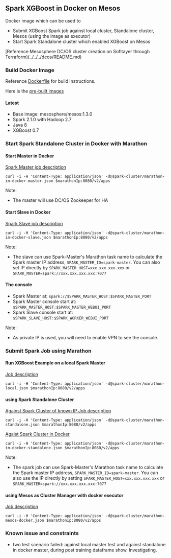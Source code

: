 ## Spark XGBoost in Docker on Mesos

Docker image which can be used to

* Submit XGBoost Spark job against local cluster, Standalone cluster, Mesos (using the image as executor)
* Start Spark Standalone cluster which enabled XGBoost on Mesos

[Reference Mesosphere DC/OS cluster creation on Sofltayer through Terraform)(../../../dcos/README.md)

### Build Docker Image

Reference [Dockerfile](Dockerfile) for build instructions.

Here is the [pre-built images](https://hub.docker.com/r/yanglei99/spark_xgboost_mesosphere/tags/)

#### Latest

* Base image: mesosphere/mesos:1.3.0
* Spark 2.1.0 with Hadoop 2.7
* Java 8
* XGBoost 0.7


### Start Spark Standalone Cluster in Docker with Marathon

#### Start Master in Docker

[Spark Master job description](spark-cluster/marathon-in-docker-master.json)

	curl -i -H 'Content-Type: application/json' -d@spark-cluster/marathon-in-docker-master.json $marathonIp:8080/v2/apps

Note:

* The master will use DC/OS Zookeeper for HA

#### Start Slave in Docker

[Spark Slave job description](spark-cluster/marathon-in-docker-slave.json)

	curl -i -H 'Content-Type: application/json' -d@spark-cluster/marathon-in-docker-slave.json $marathonIp:8080/v2/apps

Note:

* The slave can use Spark-Master's Marathon task name to calculate the Spark master IP address, `SPARK_MASTER_ID=spark-master`. You can also set IP directly by  `SPARK_MASTER_HOST=xxx.xxx.xxx.xxx` or `SPARK_MASTER=spark://xxx.xxx.xxx.xxx:7077`

#### The console

* Spark Master at: `spark://$SPARK_MASTER_HOST:$SPARK_MASTER_PORT`
* Spark Master console start at: `$SPARK_MASTER_HOST:$SPARK_MASTER_WEBUI_PORT`
* Spark Slave console start at: `$SPARK_SLAVE_HOST:$SPARK_WORKER_WEBUI_PORT`

Note:

* As private IP is used, you will need to enable VPN to see the console.


### Submit Spark Job using Marathon

#### Run XGBoost Example on a local Spark Master

[Job description](marathon-local.json) 

	curl -i -H 'Content-Type: application/json' -d@spark-cluster/marathon-local.json $marathonIp:8080/v2/apps

#### using Spark Standalone Cluster

[Against Spark Cluster of known IP Job description](marathon-standalone.json) 

	curl -i -H 'Content-Type: application/json' -d@spark-cluster/marathon-standalone.json $marathonIp:8080/v2/apps

[Agaist Spark Cluster in Docker](spark-cluster/marathon-in-docker-standalone.json)

	curl -i -H 'Content-Type: application/json' -d@spark-cluster/marathon-in-docker-standalone.json $marathonIp:8080/v2/apps

Note:

* The spark job can use Spark-Master's Marathon task name to calculate the Spark master IP address, `SPARK_MASTER_ID=spark-master`. You can also use the IP directly by setting `SPARK_MASTER_HOST=xxx.xxx.xxx.xxx` or `SPARK_MASTER=spark://xxx.xxx.xxx.xxx:7077`


#### using Mesos as Cluster Manager with docker executor

[Job description](marathon-mesos-docker.json) 

	curl -i -H 'Content-Type: application/json' -d@spark-cluster/marathon-mesos-docker.json $marathonIp:8080/v2/apps

### Known issue and constraints

* two test scenario failed:  against local master test and against standalone in docker master, during post training dataframe show. Investigating. 
